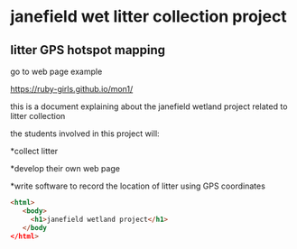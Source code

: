 # janefield wet litter collection project
## litter GPS hotspot mapping

go to web page example

https://ruby-girls.github.io/mon1/

this is a document explaining about the janefield wetland project related to litter collection

the students involved in this project will:

*collect litter

*develop their own web page

*write software to record the location of litter using GPS coordinates



```html
<html>
   <body>
     <h1>janefield wetland project</h1>
   </body
</html>

```
